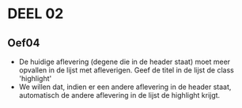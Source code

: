 # DEEL 02
## Oef04
* De huidige aflevering (degene die in de header staat) moet meer opvallen in de lijst met afleverigen. Geef de titel in de lijst de class 'highlight'
* We willen dat, indien er een andere aflevering in de header staat, automatisch de andere aflevering in de lijst de highlight krijgt.
